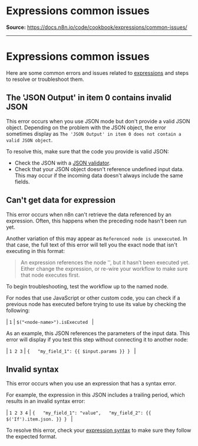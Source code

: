 # Expressions common issues

**Source:** https://docs.n8n.io/code/cookbook/expressions/common-issues/

---

# Expressions common issues

Here are some common errors and issues related to [expressions](../../../expressions/) and steps to resolve or troubleshoot them.

## The 'JSON Output' in item 0 contains invalid JSON

This error occurs when you use JSON mode but don't provide a valid JSON object. Depending on the problem with the JSON object, the error sometimes display as `The 'JSON Output' in item 0 does not contain a valid JSON object`.

To resolve this, make sure that the code you provide is valid JSON:

- Check the JSON with a [JSON validator](https://jsonlint.com/).
- Check that your JSON object doesn't reference undefined input data. This may occur if the incoming data doesn't always include the same fields.

## Can't get data for expression

This error occurs when n8n can't retrieve the data referenced by an expression. Often, this happens when the preceding node hasn't been run yet.

Another variation of this may appear as `Referenced node is unexecuted`. In that case, the full text of this error will tell you the exact node that isn't executing in this format:

> An expression references the node '<node-name>', but it hasn’t been executed yet. Either change the expression, or re-wire your workflow to make sure that node executes first.

To begin troubleshooting, test the workflow up to the named node.

For nodes that use JavaScript or other custom code, you can check if a previous node has executed before trying to use its value by checking the following:

| ``` 1 ``` | ``` $("<node-name>").isExecuted  ``` |

As an example, this JSON references the parameters of the input data. This error will display if you test this step without connecting it to another node:

| ``` 1 2 3 ``` | ``` {   "my_field_1": {{ $input.params }} }  ``` |

## Invalid syntax

This error occurs when you use an expression that has a syntax error.

For example, the expression in this JSON includes a trailing period, which results in an invalid syntax error:

| ``` 1 2 3 4 ``` | ``` {   "my_field_1": "value",   "my_field_2": {{ $('If').item.json. }} }  ``` |

To resolve this error, check your [expression syntax](https://www.notion.so/code/expressions/) to make sure they follow the expected format.
